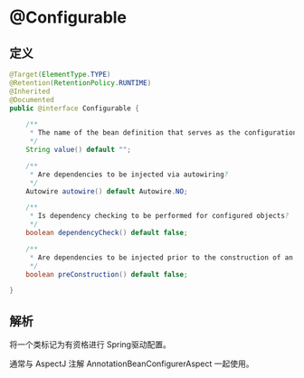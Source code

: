 # @Configurable

## 定义

```java
@Target(ElementType.TYPE)
@Retention(RetentionPolicy.RUNTIME)
@Inherited
@Documented
public @interface Configurable {

    /**
     * The name of the bean definition that serves as the configuration template.
     */
    String value() default "";

    /**
     * Are dependencies to be injected via autowiring?
     */
    Autowire autowire() default Autowire.NO;

    /**
     * Is dependency checking to be performed for configured objects?
     */
    boolean dependencyCheck() default false;

    /**
     * Are dependencies to be injected prior to the construction of an object?
     */
    boolean preConstruction() default false;

}
```

## 解析

将一个类标记为有资格进行 Spring驱动配置。

通常与 AspectJ 注解 AnnotationBeanConfigurerAspect 一起使用。


